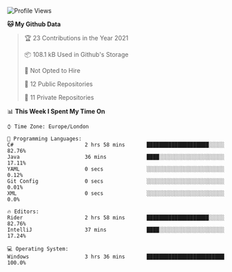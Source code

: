 <!--START_SECTION:waka-->
![Profile Views](http://img.shields.io/badge/Profile%20Views-0-blue)

**🐱 My Github Data** 

> 🏆 23 Contributions in the Year 2021
 > 
> 📦 108.1 kB Used in Github's Storage 
 > 
> 🚫 Not Opted to Hire
 > 
> 📜 12 Public Repositories 
 > 
> 🔑 11 Private Repositories  
 > 
📊 **This Week I Spent My Time On** 

```text
⌚︎ Time Zone: Europe/London

💬 Programming Languages: 
C#                       2 hrs 58 mins       ████████████████████░░░░░   82.76% 
Java                     36 mins             ████░░░░░░░░░░░░░░░░░░░░░   17.11% 
YAML                     0 secs              ░░░░░░░░░░░░░░░░░░░░░░░░░   0.12% 
Git Config               0 secs              ░░░░░░░░░░░░░░░░░░░░░░░░░   0.01% 
XML                      0 secs              ░░░░░░░░░░░░░░░░░░░░░░░░░   0.0%

🔥 Editors: 
Rider                    2 hrs 58 mins       ████████████████████░░░░░   82.76% 
IntelliJ                 37 mins             ████░░░░░░░░░░░░░░░░░░░░░   17.24%

💻 Operating System: 
Windows                  3 hrs 36 mins       █████████████████████████   100.0%

```


<!--END_SECTION:waka-->